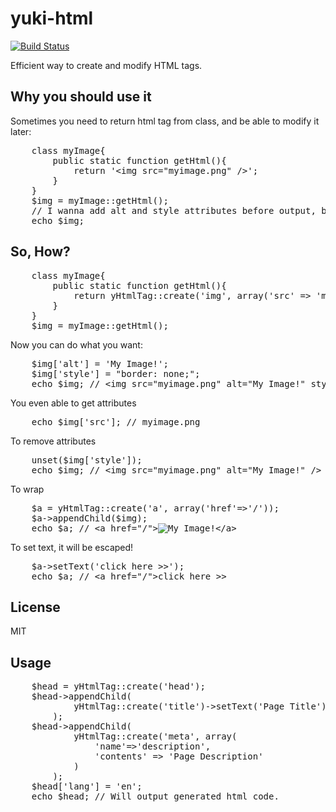yuki-html
=========
[![Build Status](https://secure.travis-ci.org/olamedia/yuki-html.png)](http://travis-ci.org/olamedia/yuki-html)

Efficient way to create and modify HTML tags.

Why you should use it
---------------------
Sometimes you need to return html tag from class, and be able to modify it later:

<pre>
    class myImage{
        public static function getHtml(){
            return '&lt;img src="myimage.png" />';
        }
    }
    $img = myImage::getHtml();
    // I wanna add alt and style attributes before output, but how I can?
    echo $img;
</pre>	
	

So, How?
----

<pre>
    class myImage{
        public static function getHtml(){
            return yHtmlTag::create('img', array('src' => 'myimage.png'));
        }
    }
    $img = myImage::getHtml();
</pre>	
	
Now you can do what you want:

<pre>
    $img['alt'] = 'My Image!';
    $img['style'] = "border: none;";
    echo $img; // &lt;img src="myimage.png" alt="My Image!" style="border: none;" />
</pre>

You even able to get attributes

<pre>
    echo $img['src']; // myimage.png
</pre>	
	
To remove attributes

<pre>
    unset($img['style']);
    echo $img; // &lt;img src="myimage.png" alt="My Image!" />
</pre>
	
To wrap

<pre>
    $a = yHtmlTag::create('a', array('href'=>'/'));
    $a->appendChild($img);
    echo $a; // &lt;a href="/"><img src="myimage.png" alt="My Image!" />&lt;/a>
</pre>	
	
To set text, it will be escaped!

<pre>
    $a->setText('click here >>');
    echo $a; // &lt;a href="/">click here &gt;&gt;</a>
</pre>

License
-------
MIT

Usage
-----

<pre>
    $head = yHtmlTag::create('head');
    $head->appendChild(
            yHtmlTag::create('title')->setText('Page Title')
        );
    $head->appendChild(
            yHtmlTag::create('meta', array(
                'name'=>'description', 
                'contents' => 'Page Description'
            )
        );
    $head['lang'] = 'en';
    echo $head; // Will output generated html code.
</pre>